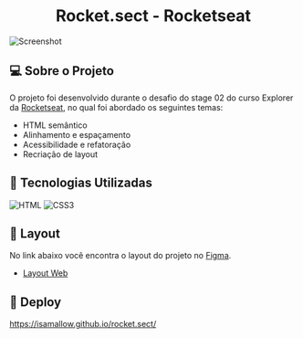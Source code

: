 <div align="center">
<h1>Rocket.sect - Rocketseat</h1>
</div>

![Screenshot](https://i.imgur.com/W4b9qgk.png)

## 💻 Sobre o Projeto

O projeto foi desenvolvido durante o desafio do stage 02 do curso Explorer da [Rocketseat](https://www.rocketseat.com.br/), no qual foi abordado os seguintes temas:

- HTML semântico
- Alinhamento e espaçamento
- Acessibilidade e refatoração
- Recriação de layout

## 🚀 Tecnologias Utilizadas

![HTML](https://img.shields.io/badge/HTML5-E34F26?style=for-the-badge&logo=html5&logoColor=white)
![CSS3](https://img.shields.io/badge/CSS3-1572B6?style=for-the-badge&logo=css3&logoColor=white)

## 🔖 Layout

No link abaixo você encontra o layout do projeto no [Figma](http://figma.com/).

- [Layout Web](https://www.figma.com/file/NAnGetTFSFk1DmAACocF4r/Explorer-(Copy)?node-id=0%3A1)

## 🔨 Deploy 

 https://isamallow.github.io/rocket.sect/



